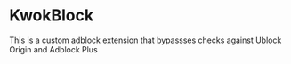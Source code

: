 # KwokBlock

This is a custom adblock extension that bypassses checks against Ublock Origin and Adblock Plus
